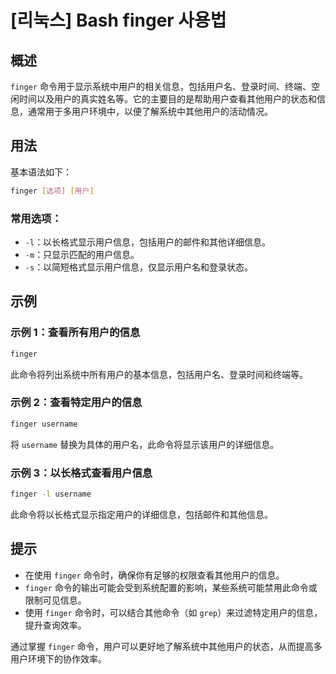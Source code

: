 # [리눅스] Bash finger 사용법

## 概述
`finger` 命令用于显示系统中用户的相关信息，包括用户名、登录时间、终端、空闲时间以及用户的真实姓名等。它的主要目的是帮助用户查看其他用户的状态和信息，通常用于多用户环境中，以便了解系统中其他用户的活动情况。

## 用法
基本语法如下：
```bash
finger [选项] [用户]
```
### 常用选项：
- `-l`：以长格式显示用户信息，包括用户的邮件和其他详细信息。
- `-m`：只显示匹配的用户信息。
- `-s`：以简短格式显示用户信息，仅显示用户名和登录状态。

## 示例
### 示例 1：查看所有用户的信息
```bash
finger
```
此命令将列出系统中所有用户的基本信息，包括用户名、登录时间和终端等。

### 示例 2：查看特定用户的信息
```bash
finger username
```
将 `username` 替换为具体的用户名，此命令将显示该用户的详细信息。

### 示例 3：以长格式查看用户信息
```bash
finger -l username
```
此命令将以长格式显示指定用户的详细信息，包括邮件和其他信息。

## 提示
- 在使用 `finger` 命令时，确保你有足够的权限查看其他用户的信息。
- `finger` 命令的输出可能会受到系统配置的影响，某些系统可能禁用此命令或限制可见信息。
- 使用 `finger` 命令时，可以结合其他命令（如 `grep`）来过滤特定用户的信息，提升查询效率。

通过掌握 `finger` 命令，用户可以更好地了解系统中其他用户的状态，从而提高多用户环境下的协作效率。